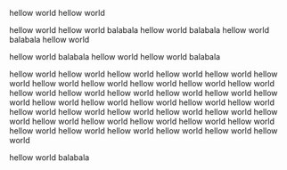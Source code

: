 hellow world
hellow world

hellow world
hellow world balabala
hellow world balabala
hellow world balabala
hellow world


hellow world balabala
hellow world
hellow world balabala

hellow world
hellow world
hellow world
hellow world
hellow world
hellow world
hellow world
hellow world
hellow world
hellow world
hellow world
hellow world
hellow world
hellow world
hellow world
hellow world
hellow world
hellow world
hellow world
hellow world
hellow world
hellow world
hellow world
hellow world
hellow world
hellow world
hellow world
hellow world
hellow world
hellow world
hellow world
hellow world
hellow world
hellow world
hellow world
hellow world
hellow world
hellow world
hellow world

hellow world balabala
